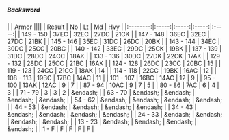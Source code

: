 ##### Backsword

|      | Armor ||||
| Result | No | Lt | Md | Hvy |
|:--------:|:-----:|:-----:|:-----:|:-----:|
| 149 - 150 | 37EC | 32EC | 27DC | 21CK |
| 147 - 148 | 36EC | 32EC | 27DC | 21BK |
| 145 - 146 | 35EC | 31DC | 26DC | 20BK |
| 143 - 144 | 34EC | 30DC | 25CC | 20BC |
| 140 - 142 | 33EC | 29DC | 25CK | 19BK |
| 137 - 139 | 31DC | 28DC | 24CC | 18AK |
| 133 - 136 | 30DC | 27DK | 22CK | 17AK |
| 129 - 132 | 28DC | 25CC | 21BC | 16AK |
| 124 - 128 | 26DC | 23CC | 20BC | 15 |
| 119 - 123 | 24CC | 21CC | 18AK | 14 |
| 114 - 118 | 22CC | 19BK | 16AC | 12 |
| 108 - 113 | 19BC | 17BC | 14AC | 11 |
| 101 - 107 | 16BC | 14AC | 12 | 9 |
| 95 - 100 | 13AK | 12AC | 9 | 7 |
| 87 - 94 | 10AC | 9 | 7 | 5 |
| 80 - 86 | 7AC | 6 | 4 | 3 |
| 71 - 79 | 3 | 3 | 2 | &endash;  |
| 63 - 70 | &endash;  | &endash;  | &endash;  | &endash;  |
| 54 - 62 | &endash;  | &endash;  | &endash;  | &endash;  |
| 44 - 53 | &endash;  | &endash;  | &endash;  | &endash;  |
| 34 - 43 | &endash;  | &endash;  | &endash;  | &endash;  |
| 24 - 33 | &endash;  | &endash;  | &endash;  | &endash;  |
| 13 - 23 | &endash;  | &endash;  | &endash;  | &endash;  |
| 1 - F | F | F | F | F |
